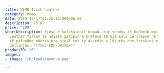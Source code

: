 ```yaml
---
title: MEMO Irish Leather
category: Memo
date: 2019-10-17T11:22:16.000+06:00
description: 75 ml
price: "200"
shortDescription: Pjesë e koleksionit nomad, kur vendos të hedhësh mbi lëkurë Irish
  Leather fillon të ndjesh galopin e krelave të një kali që vrapon në fushat e gjelbëra
  të pafundme ndërsa era sjell tek ty akordin e lëkurës dhe freskinë e kokrrave të
  dëllinjës. **75ml-EDP-UNISEX**
productID: "6"
images:
- image: "/uploads/memo-4.png"

---
```

